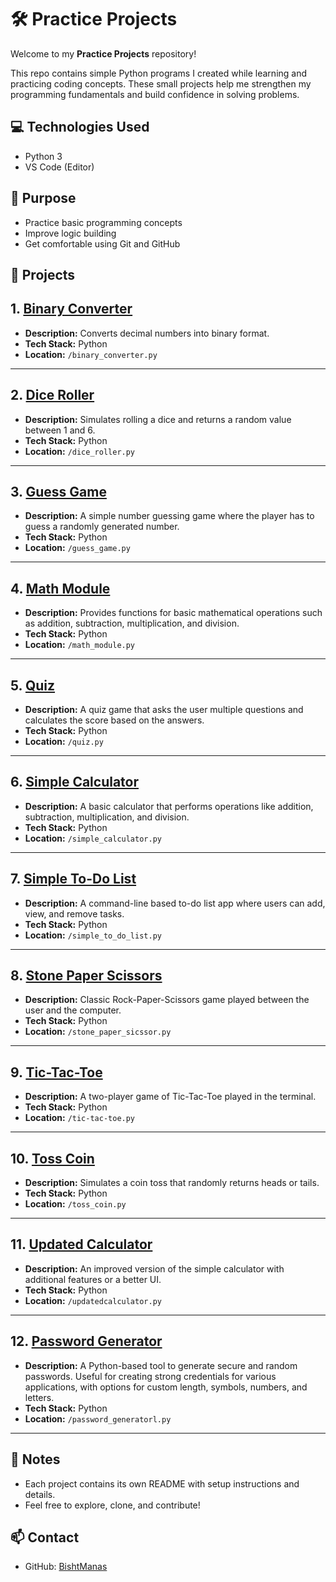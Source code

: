 # 🛠️ Practice Projects

Welcome to my **Practice Projects** repository!

This repo contains simple Python programs I created while learning and practicing coding concepts. These small projects help me strengthen my programming fundamentals and build confidence in solving problems.

## 💻 Technologies Used

- Python 3
- VS Code (Editor)

## 🧠 Purpose

- Practice basic programming concepts
- Improve logic building
- Get comfortable using Git and GitHub

## 📁 Projects
## 1. [Binary Converter](https://github.com/BishtManas/practice/blob/main/My%20projects%20/binary_converter.py)

- **Description:** Converts decimal numbers into binary format.
- **Tech Stack:** Python
- **Location:** `/binary_converter.py`

---

## 2. [Dice Roller](https://github.com/BishtManas/practice/blob/main/My%20projects%20/dice_roller.py)

- **Description:** Simulates rolling a dice and returns a random value between 1 and 6.
- **Tech Stack:** Python
- **Location:** `/dice_roller.py`

---

## 3. [Guess Game](https://github.com/BishtManas/practice/blob/main/My%20projects%20/guess_game.py)

- **Description:** A simple number guessing game where the player has to guess a randomly generated number.
- **Tech Stack:** Python
- **Location:** `/guess_game.py`

---

## 4. [Math Module](https://github.com/BishtManas/practice/blob/main/My%20projects%20/math_module.py)

- **Description:** Provides functions for basic mathematical operations such as addition, subtraction, multiplication, and division.
- **Tech Stack:** Python
- **Location:** `/math_module.py`

---

## 5. [Quiz](https://github.com/BishtManas/practice/blob/main/My%20projects%20/quiz.py)

- **Description:** A quiz game that asks the user multiple questions and calculates the score based on the answers.
- **Tech Stack:** Python
- **Location:** `/quiz.py`

---

## 6. [Simple Calculator](https://github.com/BishtManas/practice/blob/main/My%20projects%20/simple_calculator.py)

- **Description:** A basic calculator that performs operations like addition, subtraction, multiplication, and division.
- **Tech Stack:** Python
- **Location:** `/simple_calculator.py`

---

## 7. [Simple To-Do List](https://github.com/BishtManas/practice/blob/main/My%20projects%20/simple_to_do_list.py)

- **Description:** A command-line based to-do list app where users can add, view, and remove tasks.
- **Tech Stack:** Python
- **Location:** `/simple_to_do_list.py`

---

## 8. [Stone Paper Scissors](https://github.com/BishtManas/practice/blob/main/My%20projects%20/stone_paper_sicssor.py)

- **Description:** Classic Rock-Paper-Scissors game played between the user and the computer.
- **Tech Stack:** Python
- **Location:** `/stone_paper_sicssor.py`

---

## 9. [Tic-Tac-Toe](https://github.com/BishtManas/practice/blob/main/My%20projects%20/tic-tac-toe.py)

- **Description:** A two-player game of Tic-Tac-Toe played in the terminal.
- **Tech Stack:** Python
- **Location:** `/tic-tac-toe.py`

---

## 10. [Toss Coin](https://github.com/BishtManas/practice/blob/main/My%20projects%20/toss_coin.py)

- **Description:** Simulates a coin toss that randomly returns heads or tails.
- **Tech Stack:** Python
- **Location:** `/toss_coin.py`

---

## 11. [Updated Calculator](https://github.com/BishtManas/practice/blob/main/My%20projects%20/updatedcalculator.py)

- **Description:** An improved version of the simple calculator with additional features or a better UI.
- **Tech Stack:** Python
- **Location:** `/updatedcalculator.py`

---

## 12. [Password Generator](https://github.com/BishtManas/practice/blob/main/My%20projects%20/password_generatorl.py)
- **Description:** A Python-based tool to generate secure and random passwords. Useful for creating strong credentials for various applications, with options for custom length, symbols, numbers, and letters.
- **Tech Stack:** Python
- **Location:** `/password_generatorl.py`

---

## 📌 Notes

- Each project contains its own README with setup instructions and details.
- Feel free to explore, clone, and contribute!

## 📫 Contact

- GitHub: [BishtManas](https://github.com/BishtManas)